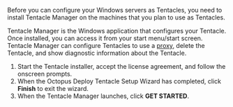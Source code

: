 Before you can configure your Windows servers as Tentacles, you need to install Tentacle Manager on the machines that you plan to use as Tentacles.

Tentacle Manager is the Windows application that configures your Tentacle. Once installed, you can access it from your start menu/start screen. Tentacle Manager can configure Tentacles to use a [proxy](/docs/infrastructure/deployment-targets/proxy-support.md), delete the Tentacle, and show diagnostic information about the Tentacle.

1. Start the Tentacle installer, accept the license agreement, and follow the onscreen prompts.
2. When the Octopus Deploy Tentacle Setup Wizard has completed, click **Finish** to exit the wizard.
3. When the Tentacle Manager launches, click **GET STARTED**.
